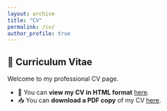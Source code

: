 ```yaml
---
layout: archive
title: "CV"
permalink: /cv/
author_profile: true
---
```


## 📄 Curriculum Vitae

Welcome to my professional CV page.

- 🔎 You can **view my CV in HTML format** [here](/cv/cv_html).
- 📥 You can **download a PDF copy** of my CV [here](/files/FulongCV.pdf).
